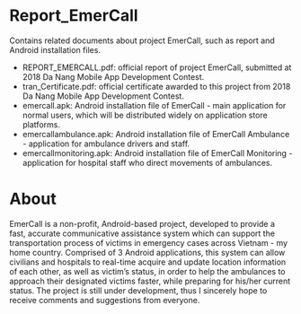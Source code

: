 # Report_EmerCall
Contains related documents about project EmerCall, such as report and Android installation files.

- REPORT_EMERCALL.pdf: official report of project EmerCall, submitted at 2018 Da Nang Mobile App Development Contest.
- tran_Certificate.pdf: official certificate awarded to this project from 2018 Da Nang Mobile App Development Contest.
- emercall.apk: Android installation file of EmerCall - main application for normal users, which will be distributed widely on application store platforms.
- emercallambulance.apk: Android installation file of EmerCall Ambulance - application for ambulance drivers and staff.
- emercallmonitoring.apk: Android installation file of EmerCall Monitoring - application for hospital staff who direct movements of ambulances.


# About

EmerCall is a non-profit, Android-based project, developed to provide a fast, accurate communicative assistance system which can support the transportation process of victims in
emergency cases across Vietnam - my home country. Comprised of 3 Android applications, this system can allow civilians and hospitals to real-time acquire and update location
information of each other, as well as victim’s status, in order to help the ambulances to approach their designated victims faster, while preparing for his/her current status. The
project is still under development, thus I sincerely hope to receive comments and suggestions from everyone.
